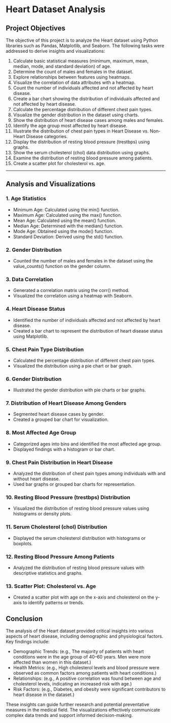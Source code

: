 # Heart Dataset Analysis
## Project Objectives
The objective of this project is to analyze the Heart dataset using Python libraries such as Pandas, Matplotlib, and Seaborn. The following tasks were addressed to derive insights and visualizations:
1. Calculate basic statistical measures (minimum, maximum, mean, median, mode, and standard deviation) of age.
2. Determine the count of males and females in the dataset.
3. Explore relationships between features using heatmaps.
4. Visualize the correlation of data attributes with a heatmap.
5. Count the number of individuals affected and not affected by heart disease.
6. Create a bar chart showing the distribution of individuals affected and not affected by heart disease.
7. Calculate the percentage distribution of different chest pain types.
8. Visualize the gender distribution in the dataset using charts.
9. Show the distribution of heart disease cases among males and females.
10. Identify the age group most affected by heart disease.
11. Illustrate the distribution of chest pain types in Heart Disease vs. Non-Heart Disease categories.
12. Display the distribution of resting blood pressure (trestbps) using graphs.
13. Show the serum cholesterol (chol) data distribution using graphs.
14. Examine the distribution of resting blood pressure among patients.
15. Create a scatter plot for cholesterol vs. age.
---
## Analysis and Visualizations
### 1. Age Statistics
+ Minimum Age: Calculated using the min() function.
+ Maximum Age: Calculated using the max() function.
+ Mean Age: Calculated using the mean() function.
+ Median Age: Determined with the median() function.
+ Mode Age: Obtained using the mode() function.
+ Standard Deviation: Derived using the std() function.
### 2. Gender Distribution
+ Counted the number of males and females in the dataset using the value_counts() function on the gender column.
### 3. Data Correlation
+ Generated a correlation matrix using the corr() method.
+ Visualized the correlation using a heatmap with Seaborn.
### 4. Heart Disease Status
+ Identified the number of individuals affected and not affected by heart disease.
+ Created a bar chart to represent the distribution of heart disease status using Matplotlib.
### 5. Chest Pain Type Distribution
+ Calculated the percentage distribution of different chest pain types.
+ Visualized the distribution using a pie chart or bar graph.
### 6. Gender Distribution
+ Illustrated the gender distribution with pie charts or bar graphs.
### 7. Distribution of Heart Disease Among Genders
+ Segmented heart disease cases by gender.
+ Created a grouped bar chart for visualization.
### 8. Most Affected Age Group
+ Categorized ages into bins and identified the most affected age group.
+ Displayed findings with a histogram or bar chart.
### 9. Chest Pain Distribution in Heart Disease
+ Analyzed the distribution of chest pain types among individuals with and without heart disease.
+ Used bar graphs or grouped bar charts for representation.
### 10. Resting Blood Pressure (trestbps) Distribution
+ Visualized the distribution of resting blood pressure values using histograms or density plots.
### 11. Serum Cholesterol (chol) Distribution
+ Displayed the serum cholesterol distribution with histograms or boxplots.
### 12. Resting Blood Pressure Among Patients
+ Analyzed the distribution of resting blood pressure values with descriptive statistics and graphs.
### 13. Scatter Plot: Cholesterol vs. Age
+ Created a scatter plot with age on the x-axis and cholesterol on the y-axis to identify patterns or trends.
## Conclusion
The analysis of the Heart dataset provided critical insights into various aspects of heart disease, including demographic and physiological factors. Key findings include:
+ Demographic Trends: (e.g., The majority of patients with heart conditions were in the age group of 40–60 years. Men were more affected than women in this dataset.)
+ Health Metrics: (e.g., High cholesterol levels and blood pressure were observed as common factors among patients with heart conditions.)
+ Relationships: (e.g., A positive correlation was found between age and cholesterol levels, indicating an increased risk with age.)
+ Risk Factors: (e.g., Diabetes, and obesity were significant contributors to heart disease in the dataset.)

These insights can guide further research and potential preventative measures in the medical field. The visualizations effectively communicate complex data trends and support informed decision-making.

